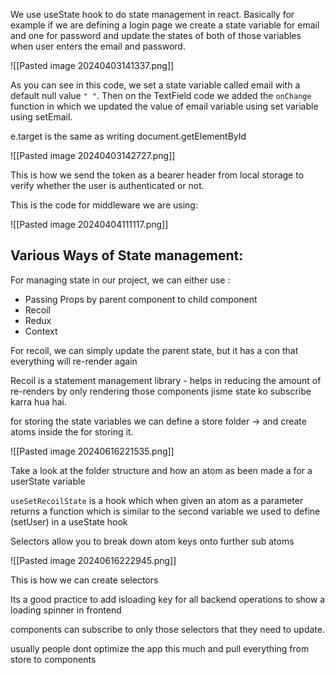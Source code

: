 We use useState hook to do state management in react. Basically for example if we are defining a login page we create a state variable for email and one for password and update the states of both of those variables when user enters the email and password.

![[Pasted image 20240403141337.png]]

As you can see in this code, we set a state variable called email with a default null value `" "`.  Then on the TextField code we added the `onChange` function in which we updated the value of email variable using set variable using setEmail.

e.target is the same as writing document.getElementById

![[Pasted image 20240403142727.png]]

This is how we send the token as a bearer header from local storage to verify whether the user is authenticated or not.

This is the code for middleware we are using:

![[Pasted image 20240404111117.png]]

## Various Ways of State management:

For managing state in our project, we can either use :

- Passing Props by parent component to child component
- Recoil
- Redux
- Context

For recoil, we can simply update the parent state, but it has a con that everything will re-render again

Recoil is a statement management library - helps in reducing the amount of re-renders by only rendering those components jisme state ko subscribe karra hua hai.

for storing the state variables we can define a store folder -> and create atoms inside the for storing it.


![[Pasted image 20240616221535.png]]

Take a look at the folder structure and how an atom as been made a for a userState variable

`useSetRecoilState` is a hook which when given an atom as a parameter returns a function which is similar to the second variable we used to define (setUser) in a useState hook

Selectors allow you to break down atom keys onto further sub atoms

![[Pasted image 20240616222945.png]]

This is how we can create selectors

Its a good practice to add isloading key for all backend operations to show a loading spinner in frontend

components can subscribe to only those selectors that they need to update.

usually people dont optimize the app this much and pull everything from store to components

